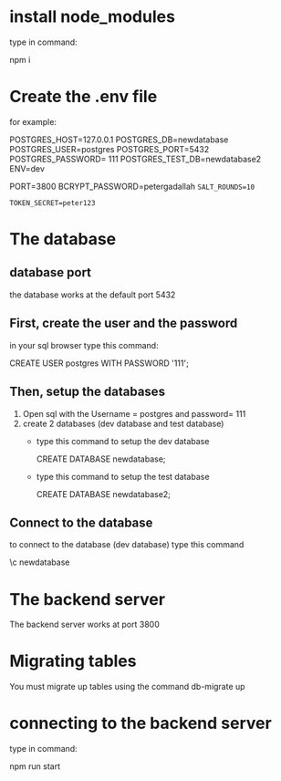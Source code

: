 # install node_modules
type in command:

npm i

# Create the .env file
for example:

POSTGRES_HOST=127.0.0.1
POSTGRES_DB=newdatabase
POSTGRES_USER=postgres
POSTGRES_PORT=5432
POSTGRES_PASSWORD= 111
POSTGRES_TEST_DB=newdatabase2
ENV=dev

PORT=3800
BCRYPT_PASSWORD=petergadallah
```SALT_ROUNDS=10```

```TOKEN_SECRET=peter123```

# The database
## database port
the database works at the default port 5432
## First, create the user and the password
in your sql browser type this command:

CREATE USER postgres WITH PASSWORD '111';
## Then, setup the databases
1. Open sql with the Username = postgres and password= 111
1. create 2 databases (dev database and test database)
    -  type this command to setup the dev database

        CREATE DATABASE newdatabase;
    -  type this command to setup the test database
    
        CREATE DATABASE newdatabase2;

## Connect to the database
to connect to the database (dev database) type this command

\c newdatabase

# The backend server
The backend server works at port 3800
# Migrating tables
You must migrate up tables using the command
db-migrate up
# connecting to the backend server
type in command:

npm run start

